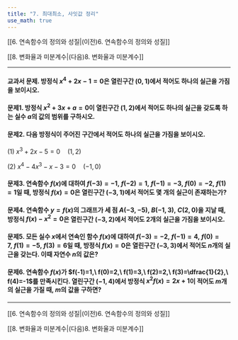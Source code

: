 ```yaml
---
title: "7. 최대최소, 사잇값 정리"
use_math: true
---
```

[[6. 연속함수의 정의와 성질|(이전)6. 연속함수의 정의와 성질]]

[[8. 변화율과 미분계수|(다음)8. 변화율과 미분계수]]

***
#### 교과서 문제. 방정식 $x^4+2x-1=0$은 열린구간 $(0, 1)$에서 적어도 하나의 실근을 가짐을 보이시오.

#### 문제1. 방정식 $x^2+3x+a=0$이 열린구간 $(1, 2)$에서 적어도 하나의 실근을 갖도록 하는 실수 $a$의 값의 범위를 구하시오.

#### 문제2. 다음 방정식이 주어진 구간에서 적어도 하나의 실근을 가짐을 보이시오.

(1) $x^3+2 x-5=0\quad (1, 2)$

(2) $x^4-4 x^3-x-3=0\quad (-1, 0)$

#### 문제3. 연속함수 $f(x)$에 대하여 $f(-3)=-1,\ f(-2)=1,\ f(-1)=-3,\ f(0)=-2,\ f(1)=1$일 때, 방정식 $f(x)=0$은 열린구간 $(-3, 1)$에서 적어도 몇 개의 실근이 존재하는가?

#### 문제4. 연속함수 $y=f(x)$의 그래프가 세 점 $A(-3, -5),\ B(-1, 3),\ C(2, 0)$을 지날 때, 방정식 $f(x)-x^2=0$은 열린구간 $(-3, 2)$에서 적어도 2개의 실근을 가짐을 보이시오.

#### 문제5. 모든 실수 $x$에서 연속인 함수 $f(x)$에 대하여 $f(-3)=-2,\ f(-1)=4,\ f(0)=7,\ f(1)=-5,\ f(3)=6$일 때, 방정식 $f(x)=0$은 열린구간 $(-3, 3)$에서 적어도 $n$개의 실근을 갖는다. 이때 자연수 $n$의 값은?

#### 문제6. 연속함수 $f(x)$가 $f(-1)=1,\ f(0)=2,\ f(1)=3,\ f(2)=2,\ f(3)=\dfrac{1}{2},\ f(4)=-1$를 만족시킨다. 열린구간 $(-1, 4)$에서 방정식 $x^2f(x)=2x+1$이 적어도 $m$개의 실근을 가질 때, $m$의 값을 구하면?




***

[[6. 연속함수의 정의와 성질|(이전)6. 연속함수의 정의와 성질]]

[[8. 변화율과 미분계수|(다음)8. 변화율과 미분계수]]